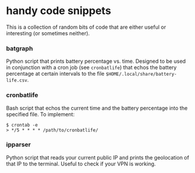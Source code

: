 # handy code snippets
This is a collection of random bits of code that are either useful or interesting (or sometimes neither).


### batgraph
Python script that prints battery percentage vs. time. Designed to be used in conjunction with a cron job (see `cronbatlife`) that echos the battery percentage at certain intervals to the file `$HOME/.local/share/battery-life.csv`.

### cronbatlife
Bash script that echos the current time and the battery percentage into the specified file. To implement:
```
$ crontab -e
> */5 * * * * /path/to/cronbatlife/
```

### ipparser
Python script that reads your current public IP and prints the geolocation of that IP to the terminal. Useful to check if your VPN is working.
